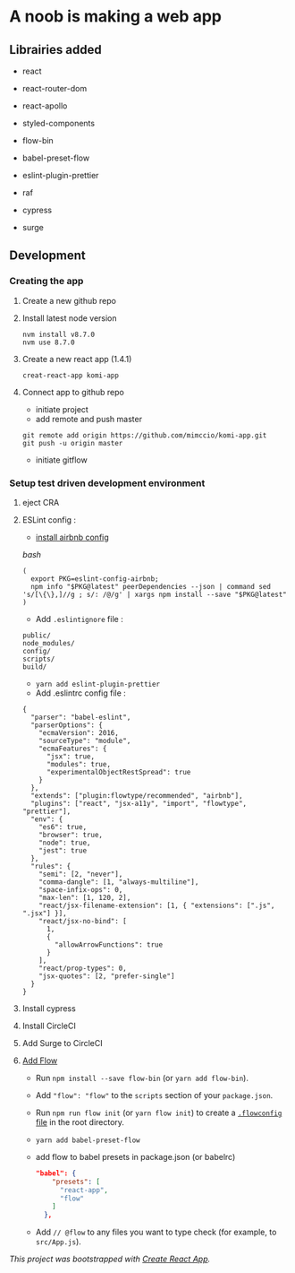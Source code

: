 # A noob is making a web app

## Librairies added

- react
- react-router-dom
- react-apollo
- styled-components
- flow-bin

- babel-preset-flow
- eslint-plugin-prettier
- raf
- cypress
- surge

## Development

### Creating the app

1. Create a new github repo

2. Install latest node version

   ```shell
   nvm install v8.7.0
   nvm use 8.7.0
   ```

3. Create a new react app (1.4.1)

   ```shell
   creat-react-app komi-app
   ```

4. Connect app to github repo

   - initiate project
   - add remote and push master

   ```shell
   git remote add origin https://github.com/mimccio/komi-app.git
   git push -u origin master
   ```

   - initiate gitflow

### Setup test driven development environment

1. eject CRA

2. ESLint config :

   - [install airbnb config](https://github.com/airbnb/javascript/tree/master/packages/eslint-config-airbnb)


   *bash*

   ```shell
   (
     export PKG=eslint-config-airbnb;
     npm info "$PKG@latest" peerDependencies --json | command sed 's/[\{\},]//g ; s/: /@/g' | xargs npm install --save "$PKG@latest"
   )
   ```

   - Add `.eslintignore` file :

   ```
   public/
   node_modules/
   config/
   scripts/
   build/
   ```

   - `yarn add eslint-plugin-prettier`
   - Add .eslintrc config file :

   ```
   {
     "parser": "babel-eslint",
     "parserOptions": {
       "ecmaVersion": 2016,
       "sourceType": "module",
       "ecmaFeatures": {
         "jsx": true,
         "modules": true,
         "experimentalObjectRestSpread": true
       }
     },
     "extends": ["plugin:flowtype/recommended", "airbnb"],
     "plugins": ["react", "jsx-a11y", "import", "flowtype", "prettier"],
     "env": {
       "es6": true,
       "browser": true,
       "node": true,
       "jest": true
     },
     "rules": {
       "semi": [2, "never"],
       "comma-dangle": [1, "always-multiline"],
       "space-infix-ops": 0,
       "max-len": [1, 120, 2],
       "react/jsx-filename-extension": [1, { "extensions": [".js", ".jsx"] }],
       "react/jsx-no-bind": [
         1,
         {
           "allowArrowFunctions": true
         }
       ],
       "react/prop-types": 0,
       "jsx-quotes": [2, "prefer-single"]
     }
   }
   ```

3. Install cypress
4. Install CircleCI
5. Add Surge to CircleCI
6. [Add Flow](https://flow.org/en/docs/tools/create-react-app/)
   - Run `npm install --save flow-bin` (or `yarn add flow-bin`).
   - Add `"flow": "flow"` to the `scripts` section of your `package.json`.
   - Run `npm run flow init` (or `yarn flow init`) to create a [`.flowconfig` file](https://flowtype.org/docs/advanced-configuration.html) in the root directory.
   - `yarn add babel-preset-flow`

   - add flow to babel presets in package.json (or babelrc)

     ```json
     "babel": {
         "presets": [
           "react-app",
           "flow"
         ]
       },
     ```

   - Add `// @flow` to any files you want to type check (for example, to `src/App.js`).


*This project was bootstrapped with [Create React App](https://github.com/facebookincubator/create-react-app).*
